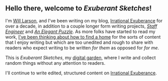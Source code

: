 

## Hello there, welcome to _Exuberant Sketches_!

I'm [Will Larson](https://lethain.com/about/), and I've been
writing on my blog, [Irrational Exuberance](https://lethain.com/all-posts/)
for over a decade, in addition to a couple longer form writing projects,
_[Staff Engineer](http://staffeng.com)_ and _[An Elegant Puzzle](https://lethain.com/elegant-puzzle/)_.
As more folks have started to read my work, [I've been thinking about how to find a home](http://lethain.com/exuberant-sketches)
for the sorts of content that I enjoy writing but which are too unedited and rough to share with readers who
expect writing to be written *for them* as opposed for *for me*.

This is _Exuberant Sketches_, my [digital garden](https://joelhooks.com/digital-garden),
where I write and collect random things without any attention to readers.

I'll continue to write edited, structured content on [Irrational Exuberance](https://lethain.com).


